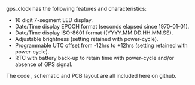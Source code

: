 gps_clock has the following features and characteristics:
- 16 digit 7-segment LED display.
- Date/Time display EPOCH format (seconds elapsed since 1970-01-01).
- Date/Time display ISO-8601 format ((YYYY.MM.DD.HH.MM.SS).
- Adjustable brightness (setting retained with power-cycle).
- Programmable UTC offset from -12hrs to +12hrs (setting retained with power-cycle).
- RTC with battery back-up to retain time with power-cycle and/or absence of GPS signal.

The code , schematic and PCB layout are all included here on github.
